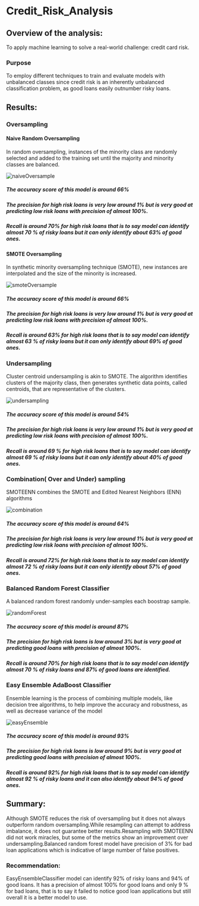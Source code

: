 # Credit_Risk_Analysis
## Overview of the analysis: 
To apply machine learning to solve a real-world challenge: credit card risk.
### Purpose
To employ different techniques to train and evaluate models with unbalanced classes since credit risk is an inherently unbalanced classification problem, as good loans easily outnumber risky loans.

## Results:

### Oversampling

#### Naive Random Oversampling

In random oversampling, instances of the minority class are randomly selected and added to the training set until the majority and minority classes are balanced.

![naiveOversample](https://user-images.githubusercontent.com/84524153/135724813-16cd8a87-026e-4e37-bb8a-581a87c0a24d.png)

##### The accuracy score of this model is  around 66% 

##### The precision for high risk loans is very low around 1% but is very good at predicting low risk loans with precision of almost 100%.
##### Recall is around 70% for high risk loans that is to say model can identify almost 70 % of risky loans but it can only identify about 63% of good ones.

#### SMOTE Oversampling

In synthetic minority oversampling technique (SMOTE), new instances are interpolated and the size of the minority is increased.

![smoteOversample](https://user-images.githubusercontent.com/84524153/135724820-41969276-5665-413e-9d01-edc93c88ede1.png)

##### The accuracy score of this model is  around 66% 

##### The precision for high risk loans is very low around 1% but is very good at predicting low risk loans with precision of almost 100%.
##### Recall is around 63% for high risk loans that is to say model can identify almost 63 % of risky loans but it can only identify about 69% of good ones.


### Undersampling

Cluster centroid undersampling is akin to SMOTE. The algorithm identifies clusters of the majority class, then generates synthetic data points, called centroids, that are representative of the clusters.

![undersampling](https://user-images.githubusercontent.com/84524153/135724851-2c4c82d0-23f7-4a4f-b6b8-b777ce5964eb.png)

##### The accuracy score of this model is around 54% 

##### The precision for high risk loans is very low around 1% but is very good at predicting low risk loans with precision of almost 100%.
##### Recall is around 69 % for high risk loans that is to say model can identify almost 69 % of risky loans but it can only identify about 40% of good ones.

### Combination( Over and Under) sampling

SMOTEENN combines the SMOTE and Edited Nearest Neighbors (ENN) algorithms

![combination](https://user-images.githubusercontent.com/84524153/135724857-c2691487-ff24-4604-af70-874ac0f2813c.png)

##### The accuracy score of this model is  around 64% 

##### The precision for high risk loans is very low around 1% but is very good at predicting low risk loans with precision of almost 100%.
##### Recall is around 72% for high risk loans that is to say model can identify almost 72 % of risky loans but it can only identify about 57% of good ones.

### Balanced Random Forest Classifier

A balanced random forest randomly under-samples each boostrap sample.

![randomForest](https://user-images.githubusercontent.com/84524153/135724865-67ec8b0c-e386-45c9-9877-4afeec1e69b4.png)

##### The accuracy score of this model is  around 87% 

##### The precision for high risk loans is  low around 3% but is very good at predicting good loans with precision of almost 100%.
##### Recall is around 70% for high risk loans that is to say model can identify almost 70 % of risky loans and 87% of good loans are identified.

### Easy Ensemble AdaBoost Classifier

Ensemble learning is the process of combining multiple models, like decision tree algorithms, to help improve the accuracy and robustness, as well as decrease variance of the model

![easyEnsemble](https://user-images.githubusercontent.com/84524153/135724871-b5d2f404-d6a1-40b6-b431-5f494100f0b0.png)

##### The accuracy score of this model is  around 93% 

##### The precision for high risk loans is low around 9% but is very good at predicting good loans with precision of almost 100%.
##### Recall is around 92% for high risk loans that is to say model can identify almost 92 % of risky loans and  it can also identify about 94% of good ones.


## Summary: 
Although SMOTE reduces the risk of oversampling but it does not always outperform random oversampling.While resampling can attempt to address imbalance, it does not guarantee better results.Resampling with SMOTEENN did not work miracles, but some of the metrics show an improvement over undersampling.Balanced random forest model have precision of 3% for bad loan applications which is indicative of large number of false positives.

### Recommendation:
EasyEnsembleClassifier model  can identify 92% of risky loans and 94% of good loans. It has a precision of almost 100% for good loans and only 9 % for bad loans, that is to say it failed to notice good loan applications but still overall it is a better model to use.
